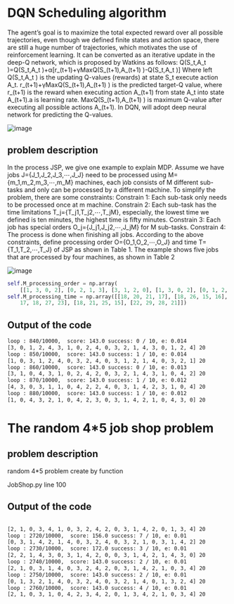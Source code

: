 # DQN Scheduling algorithm 
 The agent’s goal is to maximize the total expected reward over all possible trajectories, even though we defined finite states and action space, there are still a huge number of trajectories, which motivates the use of reinforcement learning. It can be converted as an iterative update in the deep-Q network, which is proposed by Watkins as follows:    Q(S_t,A_t )=Q(S_t,A_t )+α[r_(t+1)+γMaxQ(S_(t+1),A_(t+1) )-Q(S_t,A_t )] 
 Where left Q(S_t,A_t ) is the updating Q-values (rewards) at state S_t execute action A_t. r_(t+1)+γMaxQ(S_(t+1),A_(t+1) ) is the predicted target-Q value, where r_(t+1) is the reward when executing action A_(t+1) from state A_t into state A_(t+1).a is learning rate. MaxQ(S_(t+1),A_(t+1) ) is maximum Q-value after executing all possible actions A_(t+1). In DQN, will adopt deep neural network for predicting the Q-values.

![image](https://user-images.githubusercontent.com/31919004/114265443-6afb3600-9a0e-11eb-9d61-e30abddbc1b5.png)








## problem description

In the process JSP, we give one example to explain MDP. Assume we have jobs J={J_1,J_2,J_3,⋯,J_J} need to be processed using M={m_1,m_2,m_3,⋯,m_M} machines, each job consists of M different sub-tasks and only can be processed by a different machine. To simplify the problem, there are some constraints: 
Constrain 1: Each sub-task only needs to be processed once at m machine. 
Constrain 2: Each sub-task has the time limitations T_j={T_j1,T_j2,⋯,T_jM}, especially, the lowest time we defined is ten minutes, the highest time is fifty minutes. 
Constrain 3: Each job has special orders O_j={J_j1,J_j2,⋯,J_jM} for M sub-tasks. 
Constrain 4: The process is done when finishing all jobs.
According to the above constraints, define processing order O={O_1,O_2,⋯,O_J} and time T={T_1,T_2,⋯,T_J} of JSP as shown in Table 1. The example shows five jobs that are processed by four machines, as shown in Table 2

![image](https://user-images.githubusercontent.com/31919004/114265428-5c148380-9a0e-11eb-83d3-7aa658372389.png)







```python 
self.M_processing_order = np.array(
    [[1, 3, 0, 2], [0, 2, 1, 3], [3, 1, 2, 0], [1, 3, 0, 2], [0, 1, 2, 3]])
self.M_processing_time = np.array([[18, 20, 21, 17], [18, 26, 15, 16], [
    17, 18, 27, 23], [18, 21, 25, 15], [22, 29, 28, 21]])
```



## Output of the code 

``` txt
loop : 840/10000,  score: 143.0 success: 0 / 10, e: 0.014
[3, 0, 1, 2, 4, 3, 1, 0, 2, 4, 0, 3, 2, 1, 4, 3, 0, 1, 2, 4] 20
loop : 850/10000,  score: 143.0 success: 1 / 10, e: 0.014
[1, 0, 3, 1, 2, 4, 0, 3, 2, 4, 0, 3, 1, 2, 1, 4, 0, 3, 2, 1] 20
loop : 860/10000,  score: 143.0 success: 0 / 10, e: 0.013
[3, 1, 0, 4, 3, 1, 0, 2, 4, 2, 0, 3, 2, 1, 4, 3, 1, 0, 4, 2] 20
loop : 870/10000,  score: 143.0 success: 1 / 10, e: 0.012
[4, 3, 0, 3, 1, 1, 0, 4, 2, 2, 4, 0, 3, 1, 4, 2, 3, 1, 0, 4] 20
loop : 880/10000,  score: 143.0 success: 1 / 10, e: 0.012
[1, 0, 4, 3, 2, 1, 0, 4, 2, 3, 0, 3, 1, 4, 2, 1, 0, 4, 3, 0] 20
```

# The random 4*5 job shop problem 

## problem description

random 4*5 problem create by function 

JobShop.py line 100


## Output of the code 

``` txt

[2, 1, 0, 3, 4, 1, 0, 3, 2, 4, 2, 0, 3, 1, 4, 2, 0, 1, 3, 4] 20
loop : 2720/10000,  score: 156.0 success: 7 / 10, e: 0.01
[0, 3, 1, 4, 2, 1, 4, 0, 3, 2, 4, 0, 3, 2, 1, 0, 3, 1, 4, 2] 20
loop : 2730/10000,  score: 172.0 success: 3 / 10, e: 0.01
[2, 2, 1, 4, 3, 0, 3, 1, 4, 2, 0, 0, 3, 1, 4, 2, 1, 4, 3, 0] 20
loop : 2740/10000,  score: 143.0 success: 2 / 10, e: 0.01
[2, 1, 0, 3, 1, 4, 0, 3, 2, 4, 2, 0, 3, 1, 4, 2, 1, 0, 3, 4] 20
loop : 2750/10000,  score: 143.0 success: 2 / 10, e: 0.01
[0, 1, 3, 2, 1, 4, 0, 3, 2, 4, 0, 3, 2, 1, 4, 0, 1, 3, 2, 4] 20
loop : 2760/10000,  score: 143.0 success: 4 / 10, e: 0.01
[2, 1, 0, 3, 1, 0, 4, 2, 3, 4, 2, 0, 1, 3, 4, 2, 1, 0, 3, 4] 20

```
